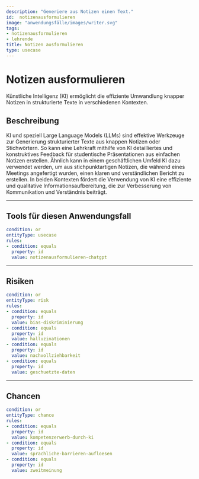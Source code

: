 ```yaml
---
description: "Generiere aus Notizen einen Text."
id:  notizenausformulieren
image: "anwendungsfälle/images/writer.svg" 
tags:
- notizenausformulieren
- lehrende
title: Notizen ausformulieren
type: usecase
---
```




# Notizen ausformulieren 
Künstliche Intelligenz (KI) ermöglicht die effiziente Umwandlung knapper Notizen in strukturierte Texte in verschiedenen Kontexten.

## Beschreibung

KI und speziell Large Language Models (LLMs) sind effektive Werkzeuge zur Generierung strukturierter Texte aus knappen Notizen oder Stichwörtern. So kann eine Lehrkraft mithilfe von KI detailliertes und konstruktives Feedback für studentische Präsentationen aus einfachen Notizen erstellen. Ähnlich kann in einem geschäftlichen Umfeld KI dazu verwendet werden, um aus stichpunktartigen Notizen, die während eines Meetings angefertigt wurden, einen klaren und verständlichen Bericht zu erstellen. In beiden Kontexten fördert die Verwendung von KI eine effiziente und qualitative Informationsaufbereitung, die zur Verbesserung von Kommunikation und Verständnis beiträgt.



---


## Tools für diesen Anwendungsfall

```yaml
condition: or
entityType: usecase
rules:
- condition: equals
  property: id
  value: notizenausformulieren-chatgpt
```

---

## Risiken


```yaml
condition: or
entityType: risk
rules:
- condition: equals
  property: id
  value: bias-diskriminierung
- condition: equals
  property: id
  value: halluzinationen
- condition: equals
  property: id
  value: nachvollziehbarkeit
- condition: equals
  property: id
  value: geschuetzte-daten
```


---


## Chancen


```yaml
condition: or
entityType: chance
rules:
- condition: equals
  property: id
  value: kompetenzerwerb-durch-ki
- condition: equals
  property: id
  value: sprachliche-barrieren-aufloesen
- condition: equals
  property: id
  value: zweitmeinung
```


